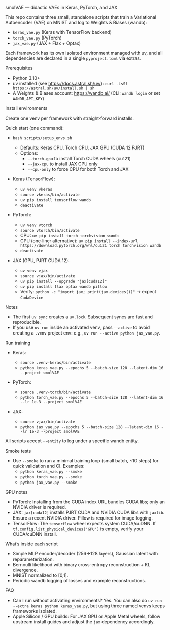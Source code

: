 smolVAE — didactic VAEs in Keras, PyTorch, and JAX

This repo contains three small, standalone scripts that train a Variational Autoencoder (VAE) on MNIST and log to Weights & Biases (wandb):

- `keras_vae.py` (Keras with TensorFlow backend)
- `torch_vae.py` (PyTorch)
- `jax_vae.py` (JAX + Flax + Optax)

Each framework has its own isolated environment managed with uv, and all dependencies are declared in a single `pyproject.toml` via extras.

Prerequisites

- Python 3.10+
- uv installed (see https://docs.astral.sh/uv/): `curl -LsSf https://astral.sh/uv/install.sh | sh`
- A Weights & Biases account: https://wandb.ai/ (CLI: `wandb login` or set `WANDB_API_KEY`)

Install environments

Create one venv per framework with straight‑forward installs.

Quick start (one command):
- `bash scripts/setup_envs.sh`
  - Defaults: Keras CPU, Torch CPU, JAX GPU (CUDA 12 PJRT)
  - Options:
    - `--torch-gpu` to install Torch CUDA wheels (cu121)
    - `--jax-cpu` to install JAX CPU only
    - `--cpu-only` to force CPU for both Torch and JAX

- Keras (TensorFlow):
  - `uv venv vkeras`
  - `source vkeras/bin/activate`
  - `uv pip install tensorflow wandb`
  - `deactivate`

- PyTorch:
  - `uv venv vtorch`
  - `source vtorch/bin/activate`
  - CPU: `uv pip install torch torchvision wandb`
  - GPU (one‑liner alternative): `uv pip install --index-url https://download.pytorch.org/whl/cu121 torch torchvision wandb`
  - `deactivate`

- JAX (GPU, PJRT CUDA 12):
  - `uv venv vjax`
  - `source vjax/bin/activate`
  - `uv pip install --upgrade "jax[cuda12]"`
  - `uv pip install flax optax wandb pillow`
  - Verify: `python -c "import jax; print(jax.devices())"` → expect `CudaDevice`

Notes

- The first `uv sync` creates a `uv.lock`. Subsequent syncs are fast and reproducible.
- If you use `uv run` inside an activated venv, pass `--active` to avoid creating a `.venv` project env: e.g., `uv run --active python jax_vae.py`.

Run training

- Keras:
  - `source .venv-keras/bin/activate`
  - `python keras_vae.py --epochs 5 --batch-size 128 --latent-dim 16 --project smolVAE`

- PyTorch:
  - `source .venv-torch/bin/activate`
  - `python torch_vae.py --epochs 5 --batch-size 128 --latent-dim 16 --lr 1e-3 --project smolVAE`

- JAX:
  - `source vjax/bin/activate`
  - `python jax_vae.py --epochs 5 --batch-size 128 --latent-dim 16 --lr 1e-3 --project smolVAE`

All scripts accept `--entity` to log under a specific wandb entity.

Smoke tests

- Use `--smoke` to run a minimal training loop (small batch, ~10 steps) for quick validation and CI. Examples:
  - `python keras_vae.py --smoke`
  - `python torch_vae.py --smoke`
  - `python jax_vae.py --smoke`

GPU notes

- PyTorch: Installing from the CUDA index URL bundles CUDA libs; only an NVIDIA driver is required.
- JAX: `jax[cuda12]` installs PJRT CUDA and NVIDIA CUDA libs with `jaxlib`. Ensure a recent NVIDIA driver. Pillow is required for image logging.
- TensorFlow: The `tensorflow` wheel expects system CUDA/cuDNN. If `tf.config.list_physical_devices('GPU')` is empty, verify your CUDA/cuDNN install.

What’s inside each script

- Simple MLP encoder/decoder (256→128 layers), Gaussian latent with reparameterization.
- Bernoulli likelihood with binary cross-entropy reconstruction + KL divergence.
- MNIST normalized to [0,1].
- Periodic wandb logging of losses and example reconstructions.

FAQ

- Can I run without activating environments? Yes. You can also do `uv run --extra keras python keras_vae.py`, but using three named venvs keeps frameworks isolated.
- Apple Silicon / GPU builds: For JAX GPU or Apple Metal wheels, follow upstream install guides and adjust the `jax` dependency accordingly.
